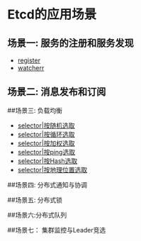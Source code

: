 # Etcd的应用场景

## 场景一: 服务的注册和服务发现
* [register](https://github.com/friendlyhank/goetcd/blob/master/discover/example/register.go)
* [watcherr](https://github.com/friendlyhank/goetcd/blob/master/discover/example/watcher.go)

## 场景二: 消息发布和订阅

##场景三: 负载均衡
* [selector|按随机选取](https://github.com/friendlyhank/goetcd/blob/master/balancer/client/selector_test.go)
* [selector|按循环选取](https://github.com/friendlyhank/goetcd/blob/master/balancer/client/selector_test.go)
* [selector|按加权选取](https://github.com/friendlyhank/goetcd/blob/master/balancer/client/selector_test.go)
* [selector|按ping选取](https://github.com/friendlyhank/goetcd/blob/master/balancer/client/selector_test.go)
* [selector|按Hash选取](https://github.com/friendlyhank/goetcd/blob/master/balancer/client/selector_test.go)
* [selector|按地理位置选取](https://github.com/friendlyhank/goetcd/blob/master/balancer/client/selector_test.go)

##场景四: 分布式通知与协调

##场景五: 分布式锁

##场景六:分布式队列

##场景七： 集群监控与Leader竞选
